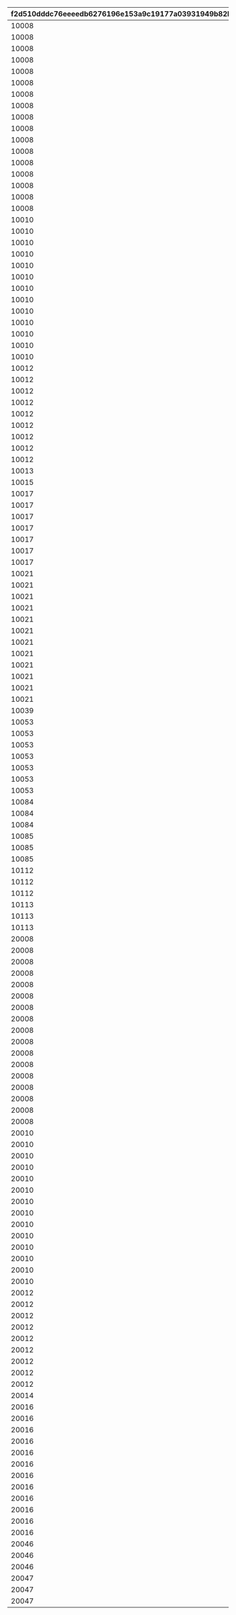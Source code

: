 |f2d510dddc76eeeedb6276196e153a9c19177a03931949b82bbb2104cda1b315|68d35669511f49aced9f91851db15d6ac6543e05e8ccc7016581778696e28244|6cc85ccfe73c9d9735ee50409665bfa41a6092deac3c3ab764f53c7dc7227afd|2538d9d503a7827f50139f1a2b6219a81f43d570c7578e1f0b010fe65861099f|ccc6f4d177edcb89d1169b3dd85e9d8191bfe2b39f7104d531b2a54ec64da7e4|9cabf66bcd9de8a4b9867849fd3b6bdbb4f88efa9b02706d5cbd889ddce88ef9|
| --- | --- | --- | --- | --- | --- |
|10008|1|0|1|10008103|10008001|
|10008|2|0|1|10008104|10008002|
|10008|3|0|1|10008105|10008003|
|10008|4|0|1|10008107|10008004|
|10008|5|0|1|10008111|10008005|
|10008|201|0|2|0|10008006|
|10008|101|0|201|10008105|10008201|
|10008|102|0|201|10008107|10008202|
|10008|103|0|201|10008111|10008203|
|10008|111|0|202|10008115|10008204|
|10008|105601|0|101|0|10008301|
|10008|100901|0|101|10008103|10008302|
|10008|101301|0|101|10008104|10008303|
|10008|105601|0|101|10008105|10008304|
|10008|101301|0|101|10008107|10008305|
|10008|100901|0|101|10008111|10008306|
|10008|105601|0|102|0|10008307|
|10010|201|0|2|0|10010001|
|10010|2|0|1|10010112|10010002|
|10010|3|0|1|10010115|10010003|
|10010|4|0|1|10010103|10010004|
|10010|5|0|1|10010105|10010005|
|10010|6|0|1|10010107|10010006|
|10010|7|0|1|10010109|10010007|
|10010|101|0|211|10010112|10010201|
|10010|0|0|211|10010115|10010202|
|10010|101461|101471|501|10010110|10010501|
|10010|101462|101472|501|10010110|10010502|
|10010|101463|101473|501|10010110|10010503|
|10010|211|0|3|1001004|10010531|
|10012|1|0|4|1001201|10012001|
|10012|2|0|4|1001202|10012002|
|10012|3|0|4|1001203|10012003|
|10012|4|0|4|1001204|10012004|
|10012|101|0|5|1001201|10012301|
|10012|101|0|5|1001202|10012302|
|10012|101|0|5|1001203|10012303|
|10012|501|0|6|0|10012401|
|10012|211|0|3|1001204|10012531|
|10013|211|0|3|1001304|10013531|
|10015|211|0|3|1001504|10015531|
|10017|1|0|1|10017102|10017001|
|10017|2|0|1|10017108|10017002|
|10017|3|0|1|10017115|10017003|
|10017|105801|0|101|0|10017301|
|10017|109901|0|101|10017102|10017302|
|10017|109901|0|102|0|10017303|
|10017|211|0|3|1001704|10017531|
|10021|101921|101931|501|10021112|10021001|
|10021|101922|101932|501|10021112|10021002|
|10021|101923|101933|501|10021112|10021003|
|10021|100011|100351|501|10021112|10021004|
|10021|100012|100352|501|10021112|10021005|
|10021|100013|100353|501|10021112|10021006|
|10021|100014|100354|501|10021112|10021007|
|10021|100015|100355|501|10021112|10021008|
|10021|100016|100356|501|10021112|10021009|
|10021|100017|100357|501|10021112|10021010|
|10021|100018|100358|501|10021112|10021011|
|10021|100019|100359|501|10021112|10021012|
|10039|211|0|3|1003904|10039531|
|10053|1|0|1|10053102|10053001|
|10053|2|0|1|10053108|10053002|
|10053|3|0|1|10053115|10053003|
|10053|105801|0|101|0|10053301|
|10053|109901|0|101|10053102|10053302|
|10053|109901|0|102|0|10053303|
|10053|211|0|3|1005304|10053531|
|10084|1|0|1|10084102|10084001|
|10084|2|0|1|10084112|10084002|
|10084|3|0|1|10084115|10084003|
|10085|1|0|1|10085102|10085001|
|10085|2|0|1|10085108|10085002|
|10085|3|0|1|10085115|10085003|
|10112|1|0|1|10112102|10112001|
|10112|2|0|1|10112112|10112002|
|10112|3|0|1|10112115|10112003|
|10113|1|0|1|10113102|10113001|
|10113|2|0|1|10113108|10113002|
|10113|3|0|1|10113115|10113003|
|20008|1|0|1|20008103|20008001|
|20008|2|0|1|20008104|20008002|
|20008|3|0|1|20008105|20008003|
|20008|4|0|1|20008107|20008004|
|20008|5|0|1|20008111|20008005|
|20008|201|0|2|0|20008006|
|20008|101|0|201|20008105|20008201|
|20008|102|0|201|20008107|20008202|
|20008|103|0|201|20008111|20008203|
|20008|111|0|202|20008115|20008204|
|20008|105601|0|101|0|20008301|
|20008|100901|0|101|20008103|20008302|
|20008|101301|0|101|20008104|20008303|
|20008|105601|0|101|20008105|20008304|
|20008|101301|0|101|20008107|20008305|
|20008|100901|0|101|20008111|20008306|
|20008|105601|0|102|0|20008307|
|20010|201|0|2|0|20010001|
|20010|1|0|1|20010110|20010002|
|20010|2|0|1|20010112|20010003|
|20010|3|0|1|20010115|20010004|
|20010|4|0|1|20010103|20010005|
|20010|5|0|1|20010105|20010006|
|20010|6|0|1|20010107|20010007|
|20010|7|0|1|20010109|20010008|
|20010|101|0|211|20010112|20010201|
|20010|0|0|211|20010115|20010202|
|20010|101461|101471|501|20010110|20010501|
|20010|101462|101472|501|20010110|20010502|
|20010|101463|101473|501|20010110|20010503|
|20010|211|0|3|2001004|20010531|
|20012|1|0|4|2001201|20012001|
|20012|2|0|4|2001202|20012002|
|20012|3|0|4|2001203|20012003|
|20012|4|0|4|2001204|20012004|
|20012|101|0|5|2001201|20012301|
|20012|101|0|5|2001202|20012302|
|20012|101|0|5|2001203|20012303|
|20012|501|0|6|0|20012401|
|20012|211|0|3|2001204|20012531|
|20014|211|0|3|2001404|20014531|
|20016|101921|101931|501|20016112|20016001|
|20016|101922|101932|501|20016112|20016002|
|20016|101923|101933|501|20016112|20016003|
|20016|100011|100351|501|20016112|20016004|
|20016|100012|100352|501|20016112|20016005|
|20016|100013|100353|501|20016112|20016006|
|20016|100014|100354|501|20016112|20016007|
|20016|100015|100355|501|20016112|20016008|
|20016|100016|100356|501|20016112|20016009|
|20016|100017|100357|501|20016112|20016010|
|20016|100018|100358|501|20016112|20016011|
|20016|100019|100359|501|20016112|20016012|
|20046|1|0|1|20046102|20046001|
|20046|2|0|1|20046112|20046002|
|20046|3|0|1|20046115|20046003|
|20047|1|0|1|20047102|20047001|
|20047|2|0|1|20047108|20047002|
|20047|3|0|1|20047115|20047003|